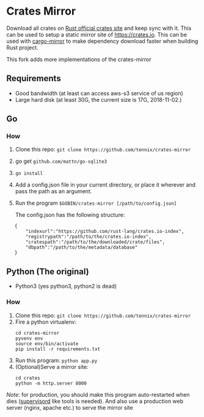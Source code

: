 # Crates Mirror

Download all crates on [Rust official crates site](https://crates.io)
and keep sync with it. This can be used to setup a static mirror site
of https://crates.io.  This can be used with
[cargo-mirror](https://github.com/tennix/cargo-mirror) to make
dependency download faster when building Rust project.

This fork adds more implementations of the crates-mirror
## Requirements
* Good bandwidth (at least can access aws-s3 service of us region)
* Large hard disk (at least 30G, the current size is 17G, 2018-11-02.)
## Go

### How
1. Clone this repo: `git clone https://github.com/tennix/crates-mirror`
2. go get `github.com/mattn/go-sqlite3`
3. `go install` 
4. Add a config.json file in your current directory, or place it wherever and pass the path as an argument.
5. Run the program `$GOBIN/crates-mirror [/path/to/config.json]`

    The config.json has the following structure:
```
   {
       "indexurl":"https://github.com/rust-lang/crates.io-index",
       "registrypath":"/path/to/the/crates.io-index",
       "cratespath":"/path/to/the/downloaded/crate/files",
       "dbpath":"/path/to/the/metadata/database"
   }
```
## Python (The original)

* Python3 (yes python3, python2 is dead)
### How
1. Clone this repo: `git clone https://github.com/tennix/crates-mirror`
2. Fire a python virtualenv:
   ```
   cd crates-mirror
   pyvenv env
   source env/bin/activate
   pip install -r requirements.txt
   ```
3. Run this program: `python app.py`
4. (Optional)Serve a mirror site:
   ```
   cd crates
   python -m http.server 8000
   ```

*Note*: for production, you should make this program auto-restarted
 when dies ([supervisord](http://supervisord.org) like tools is
 needed). And also use a production web server (nginx, apache etc.) to
 serve the mirror site
